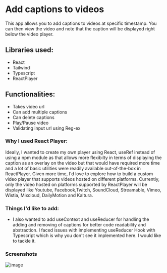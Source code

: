 # Add captions to videos

This app allows you to add captions to videos at specific timestamp. You can then view the video and note that the caption will be displayed right below the video player.

## Libraries used:
- React
- Tailwind
- Typescript
- ReactPlayer

## Functionalities:

- Takes video url
- Can add multiple captions
- Can delete captions
- Play/Pause video
- Validating input url using Reg-ex

### Why I used React Player:

Ideally, I wanted to create my own player using React, useRef instead of using a npm module as that allows more flexibilty in terms of displaying the caption as an overlay on the video
but that would have required  more time and a lot of basic utilities were readily available out-of-the-box in ReactPlayer. 
Given more time, I'd love to explore how to build a custom video player that supports videos hosted on different platforms. Currently, only the video hosted on platforms supported by ReactPlayer will be displayed like Youtube, Facebook,Twitch, SoundCloud, Streamable, Vimeo, Wistia, Mixcloud, DailyMotion and Kaltura.

### Things I'd like to add:

- I also wanted to add useContext and useReducer for handling the adding and removing of captions for better code readability and abstraction. I faced issues with implementing useReducer Hook with Typescript which is why you don't see it implemented here. I would like to tackle it.



### Screenshots

![image](https://github.com/Med1020/spyne-video-caption/assets/94384027/f6fbc427-96b4-46de-b7ce-90633532734f)

